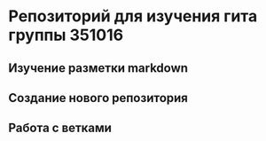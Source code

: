 # Репозиторий для изучения гита группы 351016

##   Изучение разметки markdown

## Создание нового репозитория 

## Работа с ветками 


